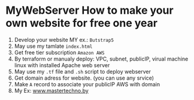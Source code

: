 # MyWebServer How to make your own website for free one year
1. Develop your website MY ex.: ```Butstrap5```
2. May use my tamlate ```index.html```
3. Get free tier subscription ```Amazon AWS``` 
4. By terraform or manualy deploy: VPC, subnet, publicIP, virual machine linux with installed Apache web server
6. May use my ```.tf``` file and ```.sh``` script to deploy webserver
7. Get domain adress for website. (you can use any srvice)
8. Make ```A``` record to associate your publicIP AWS with domain
9. My Ex: www.mastertechno.by
